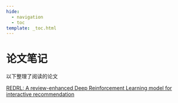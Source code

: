 ```yaml
---
hide:
  - navigation
  - toc
template: _toc.html
---
```


# 论文笔记

以下整理了阅读的论文

[REDRL: A review-enhanced Deep Reinforcement Learning model for interactive recommendation](10.1016/j.eswa.2022.118926.md)